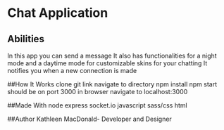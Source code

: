 # Chat Application

## Abilities
In this app you can send a message
It also has functionalities for a night mode and a daytime mode for customizable skins for your chatting
It notifies you when a new connection is made

##How It Works
clone git link
navigate to directory
npm install
npm start
should be on port 3000
in browser navigate to localhost:3000

##Made With
node
express
socket.io
javascript
sass/css
html

##Author
Kathleen MacDonald- Developer and Designer
